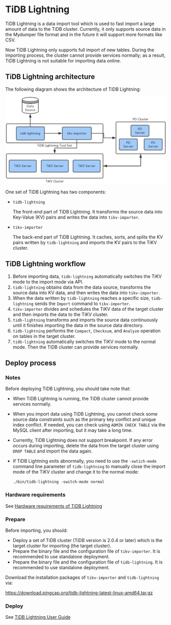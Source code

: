 # TiDB Lightning

TiDB Lightning is a data import tool which is used to fast import a large amount of data to the TiDB cluster. Currently, it only supports source data in the Mydumper file format and in the future it will support more formats like CSV.

Now TiDB Lightning only supports full import of new tables. During the importing process, the cluster cannot provide services normally; as a result, TiDB Lightning is not suitable for importing data online.

## TiDB Lightning architecture

The following diagram shows the architecture of TiDB Lightning: 

![](media/tidb-lightning-architecture.png)

One set of TiDB Lightning has two components:

- `tidb-lightning`
    
    The front-end part of TiDB Lightning. It transforms the source data into Key-Value (KV) pairs and writes the data into `tikv-importer`.
    
- `tikv-importer`
    
    The back-end part of TiDB Lightning. It caches, sorts, and splits the KV pairs written by `tidb-lightning` and imports the KV pairs to the TiKV cluster.

## TiDB Lightning workflow

1. Before importing data, `tidb-lightning` automatically switches the TiKV mode to the import mode via API.
2. `tidb-lightning` obtains data from the data source, transforms the source data into KV data, and then writes the data into `tikv-importer`.
3. When the data written by `tidb-lightning` reaches a specific size, `tidb-lightning` sends the `Import` command to `tikv-importer`.
4. `tikv-importer` divides and schedules the TiKV data of the target cluster and then imports the data to the TiKV cluster.
5. `tidb-lightning` transforms and imports the source data continuously until it finishes importing the data in the source data directory.
6. `tidb-lightning` performs the `Compact`, `Checksum`, and `Analyze` operation on tables in the target cluster.
7. `tidb-lightning` automatically switches the TiKV mode to the normal mode. Then the TiDB cluster can provide services normally.

## Deploy process

### Notes

Before deploying TiDB Lightning, you should take note that:

- When TiDB Lightning is running, the TiDB cluster cannot provide services normally.
- When you import data using TiDB Lightning, you cannot check some source data constraints such as the primary key conflict and unique index conflict. If needed, you can check using `ADMIN CHECK TABLE` via the MySQL client after importing, but it may take a long time.
- Currently, TiDB Lightning does not support breakpoint. If any error occurs during importing, delete the data from the target cluster using `DROP TABLE` and import the data again.
- If TiDB Lightning exits abnormally, you need to use the `-swtich-mode` command line parameter of `tidb-lightning` to manually close the import mode of the TiKV cluster and change it to the normal mode:

    ```
    ./bin/tidb-lightning -switch-mode normal
    ```

### Hardware requirements

See [Hardware requirements of TiDB Lightning](docs/tidb-lightning-user-guide.md#hardware-requirements)

### Prepare

Before importing, you should:

- Deploy a set of TiDB cluster (TiDB version is 2.0.4 or later) which is the target cluster for importing (the target cluster).
- Prepare the binary file and the configuration file of `tikv-importer`. It is recommended to use standalone deployment.
- Prepare the binary file and the configuration file of `tidb-lightning`. It is recommended to use standalone deployment.

Download the installation packages of `tikv-importer` and `tidb-lightning` via:

https://download.pingcap.org/tidb-lightning-latest-linux-amd64.tar.gz

### Deploy

See [TiDB Lightning User Guide](docs/tidb-lightning-user-guide.md#deploy)
